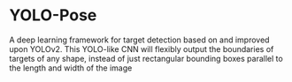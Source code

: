 # YOLO-Pose
A deep learning framework for target detection based on and improved upon YOLOv2. This YOLO-like CNN will  flexibly output the boundaries of targets of any shape, instead of just rectangular bounding boxes parallel to the length and width of the image


